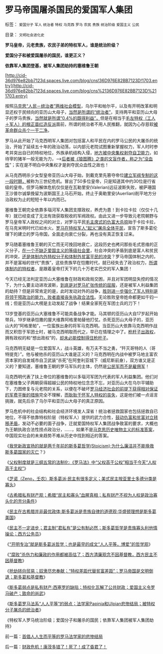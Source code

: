 # 罗马帝国屠杀国民的爱国军人集团

标签： `爱国分子` `军人` `统治者` `特权` `马克西` `罗马` `农民` `贵族` `统治阶级` `爱国主义` `公民` 

目录： `文明社会进化史`

**罗马皇帝，元老贵族，农民子弟的特权军人，谁是统治阶级？**

**爱国分子和被爱国屠杀的国民，谁更正义？**

**依靠军人集团登基，被军人集团劫持的塞维鲁王朝**

[http://cid-36d976e82bb7123d.spaces.live.com/blog/cns!36D976E82BB7123D!1703.entry](http://cid-36d976e82bb7123d.spaces.live.com/blog/cns%2136D976E82BB7123D%211703.entry)

按照[马克思“人民－统治者”两维社会模型](../../../2010/5/20/人民领袖人民爱，人民领袖爱人民.md)，乌尔平和帕尔平，以及有开明改革和明显还权于民倾向的亚历山大母子，[当然是所谓的“统治者”](../../../2010/5/19/既得利益者与“统治者”全无关联.md)，支持两平和亚历山大母子的罗马贵族，[当然就是所谓“0.4%的既得利益”，](http://blog.sina.com.cn/s/blog_5563a64d0100e39c.html)但是在相当于[毛左特权（工人＋军人）的根正苗红造反派](http://blog.163.com/darthvad/blog/static/53399470200971005657759)面前，所谓的统治者不用人民推翻，就因为心存慈软[被革命群众杀个一干二净](../../../2009/8/5/罗马独裁官科尔涅尼乌斯.苏拉和他的近卫军.md)。

罗马从此开始了马克西明军人集团对包括富人和平民在内的罗马公民的大屠杀的统治，开始了延续五十年的政治动荡，以内部元老院试图重新掌握权力，军人时时参考并突出自已的特权地位，外族承机结构入侵，[地方被中央集权剥夺自卫能力](../../../2010/5/15/中央集权社会危机时成为一盘散沙.md)，如待宰的猪羊一般无能为力，——>[后者被《狼图腾》之类的文盲作者，称之为“没血性](../../../2010/5/15/乱世和血性和东亚傻逼大赛史.md)”；实在是不明白中央集权才是剥夺民众血性之故也！

从马克西明杀少女型皇帝亚历山大母子始，到戴克里先篡夺帝位[建立军阀专制的这一段时期，](../../../2009/9/10/军阀割据不是地方民主自治.md)被称为三世纪危机。冒出了50多位皇帝，只是知道其中约30位是行省级的皇帝。但罗马解体危机仅仅是在瓦勒里安(Valerian)远征波斯失败，被萨珊国王沙普尔诚挚挽留为波斯国王上马石开始，终止于奥勒里安(Auerlian)削平地方分治政权为止的短短十年以内而已。

塞维鲁王朝完全依靠多瑙河军人集团支撑政权，养虎为患！到卡拉卡拉（仅仅十几年）就已经变成了无法有效获取税收的军阀政权。由此又进一步导致元老院朝野与罗马皇帝军人政权之间的对立，对罗马平民[毛主席式的仇富大杀掠](../../../2009/10/13/两千年社稷延寿之九字真言.md)始于卡拉卡拉，在马克米明时代已如水火。[罗马在特权军人“起义”屠杀全体平民](../../../2009/8/8/少数很明白真相的暴徒制造的黑社会暴行.md)，宣告了斯多葛伦理下的建立的罗马帝国，全面走向衰亡分裂，再也没有真正恢复过来。

罗马随着塞维鲁王朝的灭亡而无可挽回地衰亡，这段历史也拷问那些毛式思维的正义分子，[在一个不缺乏爱国主义的等级社会里](../../../2009/10/12/郭跳跳折腾“新爱国主义”盗版理学之嫌.md)，社会冲突的矛盾到底是富人和贫民的冲突，[还是体制内外特权分子和体制外贫富平民的冲突](../../../2009/8/10/主要矛盾很可能就是体制内外的矛盾.md)？罗马帝国体制之内的，并不是富裕的世代“贵族”，这些贵族早在恺撒时代，就已经失去了政治权力，[所谓体制内的特权者](../../../2009/8/10/主要矛盾很可能就是体制内外的矛盾.md)，是跟着皇帝打天下的几十万老实巴交的军人集团！

今天已经无法判定亚历山大塞维鲁在财政和政局交困，并且对军团明显失控的情况下，为什么要主动进攻波斯，[到底是对罗马扩张传统的屈服](../../../2010/7/4/国家主义没有经济危机，只有生存危机.md)，还是被军人利益集团的劫持？但是非常肯定的是，此时发动对外的战争，[胜则进一步强化了军人特别是将领干预政治的能力，败者直接丧失执政合法性](../../../2010/8/13/罗马军团的末日；罗马帝国象宋朝一样软弱.md)。无论胜败皇帝姓命都更如千钧一线；但是亚历山大楞是主动发起了战争！结果全家死在军团士兵的刀下！

13岁登基的亚历山大塞维鲁不可能具备战争才能。马其顿的亚历山大自17岁起开始带兵，19岁继承恺撒的屋大维靠阿格里帕替他打仗。杀死亚历山大母子的，亚历山大的“阿格里帕”，一位蛮族出身的将军马克西明。当亚历山大依靠马克西明作战而又积怨于军团士时，被马克西明取而代之，早已在情理之中了。[枪杆子出政权](http://cid-36d976e82bb7123d.spaces.live.com/blog/cns%2136D976E82BB7123D%211232.entry)，拥有政权的和“想出政权”的，[却未必能控制得住枪杆子](../../../2010/5/12/枪杆子保法制；争取民主宪政的更高效率的方式是非暴力.md)。

马克西明无疑是一位爱国军人，战斗英雄，有万夫不当之勇，“歼灭哥特的人（哥特提克）”。他与被他杀的亚历山大谁是正义的？马克西明在内战中被罗马地主富农资本家的自发城市自卫武装“杀死”在阿奎利亚城下（威尼斯前身），双方谁又是正义的？要知道，塞维鲁王朝的罗马军队的主体，仍然是[公民军而不是雇佣军](../../../2010/4/27/一个社会依靠外籍雇佣兵是值得关注的现象.md)！

马克西明代表了扶上帝位的塞维鲁的以多瑙河军团为代表的军人利益集团。他们对在塞维鲁父子两朝获得超越公民的特权地位念念不忘，对亚历山大在乌尔平辅助下，力图修复与元老院的关系，以便在不破坏[罗马经济社会的前提下获得相对保证的军费平衡的措施](../../../2009/7/19/为什么中国市场经济一直不能去特权化？？.md)完全不理解，[而耿耿于怀军人特权的丧失](../../../2009/7/29/阻碍中国深入改革的最顽固利益集团.md)，这是他们被一点谣言挑拨，就先后杀了乌尔平和亚历山大母子的真正原因。

罗马危机中的社会结构和社会经济环境发人深省！统治者拯救国家也包括拯救自已地位，不得不依靠特权阶层（特权军人）提供的武力合性，[鼓动仇富和贫富对立转移矛盾](../../../2010/3/1/要均贫富后才能民主吗？.md)，发动不必要的面子战争，迁就爱国特权军人集团战争致富的要求，大概也为王朝执政合法性捞点政治分，……，如果不是[马克思历史唯物主义的标准答案](../../../2010/6/2/历史教科书是有标准答案的“历史故事”.md)，中国现实社会的未来趋势不难从历史中找到相近的答案。



《[我党新政宣扬的就是两千年前的斯多葛哲学(Stoicism);为什么廉洁并不能挽救斯多葛国家的灭亡](../../../2010/8/8/廉政救国论者请了解两千年前的斯多葛哲学(Stoicism).md)？》

《[父权制度就是三纲五常的法制化;《罗马法》中“父权高于公权”相当于今天“人权高于主权”](../../../2010/8/8/罗马父权制度就是三纲五常的法制化.md)》

《[芝诺（Zeno，壬农）斯多葛派;民主有很多定义；美式民主按亚里士多德分类是寡头](../../../2010/8/16/美式民主属“寡头民主”；芝诺的斯多葛派.md)》

《[古希腊私有财产观；希腊“民主和寡头”血腥真相；私有财产不视为人权是政治寡头化的充分条件](../../../2010/8/17/私有财产是古希腊大帽子.md)》

《[民主在古希腊并非最优政体;斯多葛派是贵族自律的道德观;华盛顿理想是斯多葛美国](../../../2010/8/17/华盛顿理想是斯多葛美国;民主在古希腊并非最优政体.md)》

《[民主不一定进步；君主制“君私有”是公有制必然；斯多葛哲学是贵族寡头利他情操论；西方公务员](../../../2010/8/17/民主未必进步;；“君权私有”是公有制的必然.md)》

《[“开明专治”就是斯多葛派哲学；也是最早的成文“人人平等，博爱”的哲学观](../../../2010/8/18/罗马斯多葛皇帝们是孔儒难以想象的清廉奉公.md)》

《[“腐败”杀伤力和廉政的作用都被高估了；西方清廉观念不因基督教，西方民主不因基督教](../../../2010/8/18/腐败和廉政的影响都被高估了；斯多葛没能拯救罗马.md)》

《[抢劫转向贸易；奴隶尽忠奉献；“特权差距代替贫富差距”；罗马帝国是文明倒退；斯多葛和基督教](../../../2010/8/19/抢劫转贸易；斯多葛廉洁“特权代替贫富差距”.md)》

《[斯多葛弱点是私有财产;西塞罗的缺陷；特权化瓦解了公共财政；爱国主义令罗马破产；致命的尚武](../../../2010/8/19/斯多葛伦理弱点，和西塞罗的私有财产.md)》

《[斯多葛罗马法系“人人平等”的弱点；法学家Papinia和Ulpian悲惨结局；被特权分子屠杀的统治者](../../../2010/8/19/首倡人人生而平等的罗马法学家的悲惨结局.md)》

《特权军人罗马统治阶级；爱国分子和屠杀的国民；依靠军人集团被军人集团劫持》

前一篇：[首倡人人生而平等的罗马法学家的悲惨结局](../../../2010/8/19/首倡人人生而平等的罗马法学家的悲惨结局.md)

后一篇：[财政危机！康茂多错了！死了！成了昏君了！](../../../2010/8/20/财政危机！康茂多错了！死了！成了昏君了！.md)